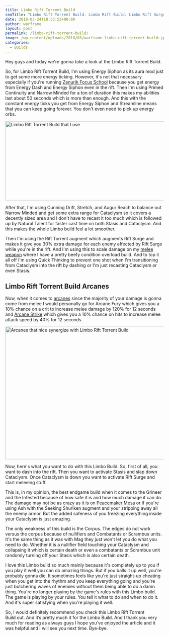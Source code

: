 ```yaml
---
title: Limbo Rift Torrent Build
seoTitle: "Limbo Rift Torrent Build. Limbo Rift Build. Limbo Rift Surge Build"
date: 2018-03-24T18:33:53+00:00
author: warframe
layout: post
permalink: /limbo-rift-torrent-build/
image: /wp-content/uploads/2018/03/warframe-limbo-rift-torrent-build.jpg
categories:
  - Builds
---
```

Hey guys and today we're gonna take a look at the Limbo Rift Torrent Build.<!--more-->

So, for Limbo Rift Torrent Build, I'm using Energy Siphon as its aura mod just to get some more energy ticking. However, it's not that necessary especially if you're running [Zenurik Focus School](https://warframeblog.com/zenurik-focus-tree/) because you get energy from Energy Dash and Energy Siphon even in the rift. Then I'm using Primed Continuity and Narrow Minded for a ton of duration this makes my abilities last about 50 seconds which is more than enough. And this with the constant energy ticks you get from Energy Siphon and Streamline means that you can keep going forever. You don't even need to pick up energy orbs.

<img src="https://warframeblog.com/wp-content/uploads/2018/03/limbo-rift-torrent-build-1024x344.png" title="Warframe Limbo Rift Torrent Build" alt="Limbo Rift Torrent Build that I use" width="750" height="252" class="alignnone size-large wp-image-1173" srcset="https://warframeblog.com/wp-content/uploads/2018/03/limbo-rift-torrent-build-1024x344.png 1024w, https://warframeblog.com/wp-content/uploads/2018/03/limbo-rift-torrent-build-300x101.png 300w, https://warframeblog.com/wp-content/uploads/2018/03/limbo-rift-torrent-build-768x258.png 768w" sizes="(max-width: 750px) 100vw, 750px" />

After that, I'm using Cunning Drift, Stretch, and Augur Reach to balance out Narrow Minded and get some extra range for Cataclysm so it covers a decently sized area and I don't have to recast it too much which is followed up by Natural Talent for faster cast time on both Stasis and Cataclysm. And this makes the whole Limbo build feel a lot smoother.

Then I'm using the Rift Torrent augment which augments Rift Surge and makes it give you 30% extra damage for each enemy affected by Rift Surge while you're in the rift. And I'm using this to scale damage on my [melee weapon](https://warframeblog.com/melee-weapons/) where I have a pretty beefy condition overload build. And to top it all off I'm using Quick Thinking to prevent one shot when I'm transitioning from Cataclysm into the rift by dashing or I'm just recasting Cataclysm or even Stasis.

## Limbo Rift Torrent Build Arcanes

Now, when it comes to [arcanes](https://warframeblog.com/eidolons-drop-arcane-enhancements/) since the majority of your damage is gonna come from melee I would personally go for Arcane Fury which gives you a 10% chance on a crit to increase melee damage by 120% for 12 seconds and [Arcane Strike](https://warframeblog.com/top-arcanes-to-boost-your-damage/) which gives you a 10% chance on hits to increase melee attack speed by 40% for 12 seconds.

<img src="https://warframeblog.com/wp-content/uploads/2018/03/limbo-rift-torrent-build-arcanes-1024x576.png" title="Limbo Rift Torrent Build Arcanes" alt="Arcanes that nice synergize with Limbo Rift Torrent Build" width="750" height="422" class="alignnone size-large wp-image-1174" srcset="https://warframeblog.com/wp-content/uploads/2018/03/limbo-rift-torrent-build-arcanes-1024x576.png 1024w, https://warframeblog.com/wp-content/uploads/2018/03/limbo-rift-torrent-build-arcanes-300x169.png 300w, https://warframeblog.com/wp-content/uploads/2018/03/limbo-rift-torrent-build-arcanes-768x432.png 768w" sizes="(max-width: 750px) 100vw, 750px" />

Now, here's what you want to do with this Limbo Build. So, first of all, you want to dash into the rift. Then you want to activate Stasis and slap down Cataclysm. Once Cataclysm is down you want to activate Rift Surge and start meleeing stuff.

This is, in my opinion, the best endgame build when it comes to the Grineer and the Infested because of how safe it is and how much damage it can do. The damage may not be as crazy as it is on [Peacemaker Mesa](https://warframeblog.com/mesa-peacemaker-build/) or if you're using Ash with the Seeking Shuriken augment and your stripping away all the enemy armor. But the added safeness of you freezing everything inside your Cataclysm is just amazing.

The only weakness of this build is the Corpus. The edges do not work versus the corpus because of nullifiers and Combatants or Scrambus units. It's the same thing as it was with Mag they just won't let you do what you need to do. Whether it is a nullifier field touching your Cataclysm and collapsing it which is certain death or even a combatants or Scrambus unit randomly turning off your Stasis which is also certain death.

I love this Limbo build so much mainly because it's completely up to you if you play it well you can do amazing things. But if you balls it up well, you're probably gonna die. It sometimes feels like you're just straight-up cheating when you get into the rhythm and you keep everything going and you're just butchering waves of enemies without them being able to do a damn thing. You're no longer playing by the game's rules with this Limbo build. The game is playing by your rules. You tell it what to do and when to do it. And it's super satisfying when you're playing it well.

So, I would definitely recommend you check this Limbo Rift Torrent Build out. And it’s pretty much it for the Limbo Build. And I thank you very much for reading as always guys I hope you’ve enjoyed the article and it was helpful and I will see you next time. Bye-bye.